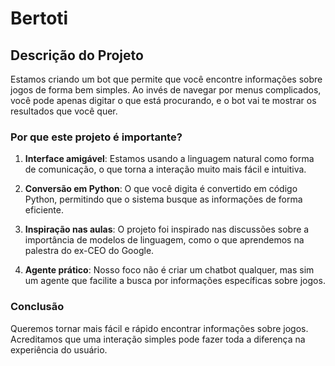 # Bertoti

## Descrição do Projeto

Estamos criando um bot que permite que você encontre informações sobre jogos de forma bem simples. Ao invés de navegar por menus complicados, você pode apenas digitar o que está procurando, e o bot vai te mostrar os resultados que você quer.

### Por que este projeto é importante?

1. **Interface amigável**: Estamos usando a linguagem natural como forma de comunicação, o que torna a interação muito mais fácil e intuitiva.
  
2. **Conversão em Python**: O que você digita é convertido em código Python, permitindo que o sistema busque as informações de forma eficiente.

3. **Inspiração nas aulas**: O projeto foi inspirado nas discussões sobre a importância de modelos de linguagem, como o que aprendemos na palestra do ex-CEO do Google.

4. **Agente prático**: Nosso foco não é criar um chatbot qualquer, mas sim um agente que facilite a busca por informações específicas sobre jogos.

### Conclusão

Queremos tornar mais fácil e rápido encontrar informações sobre jogos. Acreditamos que uma interação simples pode fazer toda a diferença na experiência do usuário.


